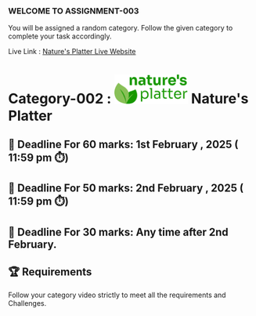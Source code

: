 ### WELCOME TO ASSIGNMENT-003
<p>You will be assigned a random category. Follow the given category to complete your task accordingly.</p>

Live Link : <a href="https://mhmithun.github.io/-Assignment-03-PH/">Nature's Platter Live Website</a>

# Category-002 :  <img width=150 src="/Assignment_03_Category_0002/c2-assets/logo-header.png"/> Nature's Platter

## **📅 Deadline For 60 marks**: 1st February , 2025 ( 11:59 pm ⏱️)

## **📅 Deadline For 50 marks**: 2nd February , 2025 ( 11:59 pm ⏱️)

**📅 Deadline For 30 marks**: Any time after 2nd February.
---
🏆 Requirements
---
Follow your category video strictly to meet all the requirements and Challenges.
